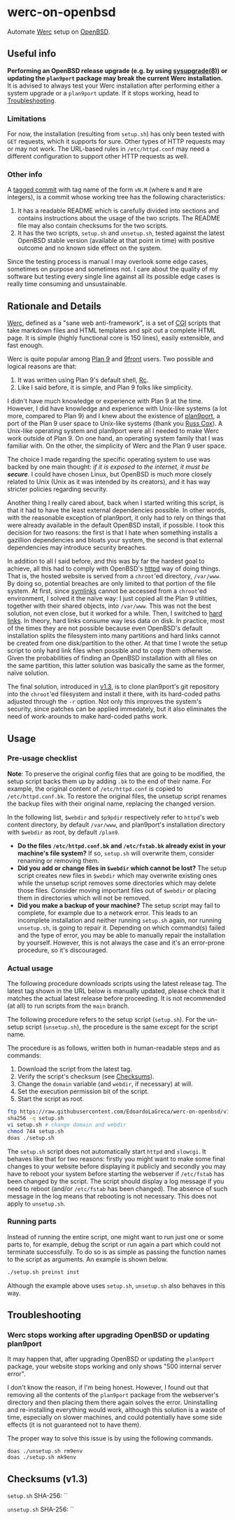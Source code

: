 # werc-on-openbsd

Automate [Werc](http://werc.cat-v.org/) setup on [OpenBSD](https://www.openbsd.org/).

## Useful info

<!--
Both the `setup.sh` and `unsetup.sh` scripts, in their latest available version ([v1.3](https://github.com/EdoardoLaGreca/werc-on-openbsd/releases/tag/v1.3)), have been successfully tested on the latest available OpenBSD stable release (7.6). Prior or later versions of OpenBSD may not work.
-->

**Performing an OpenBSD release upgrade (e.g. by using [sysupgrade(8)](https://man.openbsd.org/sysupgrade.8)) or updating the `plan9port` package may break the current Werc installation.** It is advised to always test your Werc installation after performing either a system upgrade or a `plan9port` update. If it stops working, head to [Troubleshooting](#troubleshooting).

### Limitations

For now, the installation (resulting from `setup.sh`) has only been tested with `GET` requests, which it supports for sure. Other types of HTTP requests may or may not work. The URL-based rules in `/etc/httpd.conf` may need a different configuration to support other HTTP requests as well.

### Other info

A [tagged commit](https://git-scm.com/book/en/v2/Git-Basics-Tagging) with tag name of the form `vN.M` (where `N` and `M` are integers), is a commit whose working tree has the following characteristics:

1. It has a readable README which is carefully divided into sections and contains instructions about the usage of the two scripts. The README file may also contain checksums for the two scripts.
2. It has the two scripts, `setup.sh` and `unsetup.sh`, tested against the latest OpenBSD stable version (available at that point in time) with positive outcome and no known side effect on the system.

Since the testing process is manual I may overlook some edge cases, sometimes on purpose and sometimes not. I care about the quality of my software but testing every single line against all its possible edge cases is really time consuming and unsustainable.

## Rationale and Details

[Werc](http://werc.cat-v.org/), defined as a "sane web anti-framework", is a set of [CGI](https://en.wikipedia.org/wiki/Common_Gateway_Interface) scripts that take markdown files and HTML templates and spit out a complete HTML page. It is simple (highly functional core is 150 lines), easily extensible, and fast enough.

Werc is quite popular among [Plan 9](https://en.wikipedia.org/wiki/Plan_9_from_Bell_Labs) and [9front](https://9front.org/) users. Two possible and logical reasons are that:

1. It was written using Plan 9's default shell, [Rc](https://p9f.org/sys/doc/rc.html).
2. Like I said before, it is simple, and Plan 9 folks like simplicity.

I didn't have much knowledge or experience with Plan 9 at the time. However, I did have knowledge and experience with Unix-like systems (a lot more, compared to Plan 9) and I knew about the existence of [plan9port](https://9fans.github.io/plan9port/), a port of the Plan 9 user space to Unix-like systems (thank you [Russ Cox](https://swtch.com/~rsc/)). A Unix-like operating system and plan9port were all I needed to make Werc work outside of Plan 9. On one hand, an operating system family that I was familiar with. On the other, the simplicity of Werc and the Plan 9 user space.

The choice I made regarding the specific operating system to use was backed by one main thought: *if it is exposed to the internet, it must be **secure***. I could have chosen Linux, but OpenBSD is much more closely related to Unix (Unix as it was intended by its creators), and it has way stricter policies regarding security.

Another thing I really cared about, back when I started writing this script, is that it had to have the least external dependencies possible. In other words, with the reasonable exception of plan9port, it only had to rely on things that were already available in the default OpenBSD install, if possible. I took this decision for two reasons: the first is that I hate when something installs a gazillion dependencies and bloats your system, the second is that external dependencies may introduce security breaches.

In addition to all I said before, and this was by far the hardest goal to achieve, all this had to comply with OpenBSD's [httpd](https://man.openbsd.org/httpd) way of doing things. That is, the hosted website is served from a `chroot`'ed directory, `/var/www`. By doing so, potential breaches are only limited to that portion of the file system. At first, since [symlinks](https://en.wikipedia.org/wiki/Symbolic_link) cannot be accessed from a `chroot`'ed environment, I solved it the naïve way: I just copied all the Plan 9 utilities, together with their shared objects, into `/var/www`. This was not the best solution, not even close, but it worked for a while. Then, I switched to [hard links](https://en.wikipedia.org/wiki/Hard_link). In theory, hard links consume way less data on disk. In practice, most of the times they are not possible because even OpenBSD's default installation splits the filesystem into many partitions and hard links cannot be created from one disk/partition to the other. At that time I wrote the setup script to only hard link files when possible and to copy them otherwise. Given the probabilities of finding an OpenBSD installation with all files on the same partition, this latter solution was basically the same as the former, naïve solution.

The final solution, introduced in [v1.3](https://github.com/EdoardoLaGreca/werc-on-openbsd/releases/tag/v1.3), is to clone plan9port's git repository into the `chroot`'ed filesystem and install it there, with its hard-coded paths adjusted through the `-r` option. Not only this improves the system's security, since patches can be applied immedately, but it also eliminates the need of work-arounds to make hard-coded paths work.

## Usage

### Pre-usage checklist

**Note**: To preserve the original config files that are going to be modified, the setup script backs them up by adding `.bk` to the end of their name. For example, the original content of `/etc/httpd.conf` is copied to `/etc/httpd.conf.bk`. To restore the original files, the unsetup script renames the backup files with their original name, replacing the changed version.

In the following list, `$webdir` and `$p9pdir` respectively refer to `httpd`'s web content directory, by default `/var/www`, and plan9port's installation directory with `$webdir` as root, by default `/plan9`.

- **Do the files `/etc/httpd.conf.bk` and `/etc/fstab.bk` already exist in your machine's file system?** If so, `setup.sh` will overwrite them, consider renaming or removing them.
- **Did you add or change files in `$webdir` which cannot be lost?** The setup script creates new files in `$webdir` which may overwrite existing ones while the unsetup script removes some directories which may delete those files. Consider moving important files out of `$webdir` or placing them in directories which will not be removed.
- **Did you make a backup of your machine?** The setup script may fail to complete, for example due to a network error. This leads to an incomplete installation and neither running `setup.sh` again, nor running `unsetup.sh`, is going to repair it. Depending on which command(s) failed and the type of error, you may be able to manually repair the installation by yourself. However, this is not always the case and it's an error-prone procedure, so it's discouraged.

### Actual usage

The following procedure downloads scripts using the latest release tag. The latest tag shown in the URL below is manually updated, please check that it matches the actual latest release before proceeding. It is not recommended (at all) to run scripts from the `main` branch.

The following procedure refers to the setup script (`setup.sh`). For the un-setup script (`unsetup.sh`), the procedure is the same except for the script name.

The procedure is as follows, written both in human-readable steps and as commands:

1. Download the script from the latest tag.
2. Verify the script's checksum (see [Checksums](#checksums)).
3. Change the `domain` variable (and `webdir`, if necessary) at will.
4. Set the execution permission bit of the script.
5. Start the script as root.

```sh
ftp https://raw.githubusercontent.com/EdoardoLaGreca/werc-on-openbsd/v1.2/setup.sh
sha256 -q setup.sh
vi setup.sh	# change domain and webdir
chmod 744 setup.sh
doas ./setup.sh
```

The `setup.sh` script does not automatically start `httpd` and `slowcgi`. It behaves like that for two reasons: firstly you might want to make some final changes to your website before displaying it publicly and secondly you may have to reboot your system before starting the webserver if `/etc/fstab` has been changed by the script. The script should display a log message if you need to reboot (and/or `/etc/fstab` has been changed). The absence of such message in the log means that rebooting is not necessary. This does not apply to `unsetup.sh`.

### Running parts

Instead of running the entire script, one might want to run just one or some parts to, for example, debug the script or run again a part which could not terminate successfully. To do so is as simple as passing the function names to the script as arguments. An example is shown below.

```sh
./setup.sh preinst inst
```

Although the example above uses `setup.sh`, `unsetup.sh` also behaves in this way.

## Troubleshooting

### Werc stops working after upgrading OpenBSD or updating plan9port

It may happen that, after upgrading OpenBSD or updating the `plan9port` package, your website stops working and only shows "500 internal server error".

I don't know the reason, if I'm being honest. However, I found out that removing all the contents of the `plan9port` package from the webserver's directory and then placing them there again solves the error. Uninstalling and re-installing everything would work, although this solution is a waste of time, especially on slower machines, and could potentially have some side effects (it is not guaranteed not to have them).

The proper way to solve this issue is by using the following commands.

```
doas ./unsetup.sh rm9env
doas ./setup.sh mk9env
```

## Checksums (v1.3)

`setup.sh` SHA-256: ``

`unsetup.sh` SHA-256: ``
